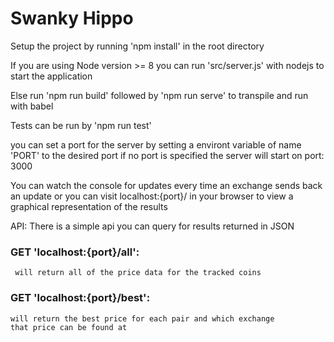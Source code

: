 # Swanky Hippo

Setup the project by running 'npm install' in the root directory

If you are using Node version >= 8 you can
run 'src/server.js' with nodejs to start the application

Else run 'npm run build' followed by 'npm run serve' to transpile and run with babel

Tests can be run by 'npm run test'

you can set a port for the server by setting a environt variable of name 'PORT' to the desired port
if no port is specified the server will start on port: 3000

You can watch the console for updates every time an exchange
sends back an update or you can visit localhost:{port}/ in your browser
to view a graphical representation of the results

API:
There is a simple api you can query for results returned in JSON

### GET 'localhost:{port}/all':
     will return all of the price data for the tracked coins 

### GET 'localhost:{port}/best':
    will return the best price for each pair and which exchange
    that price can be found at